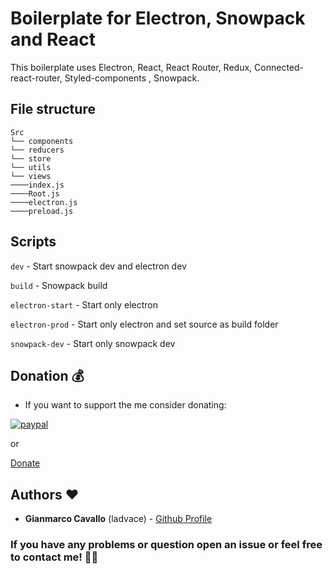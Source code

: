 # Boilerplate for Electron, Snowpack and React

This boilerplate uses Electron, React, React Router, Redux, Connected-react-router, Styled-components , Snowpack.

## File structure

```
Src
└── components
└── reducers
└── store
└── utils
└── views
────index.js
────Root.js
────electron.js
────preload.js
```

## Scripts

`dev` - Start snowpack dev and electron dev

`build` - Snowpack build

`electron-start` - Start only electron

`electron-prod` - Start only electron and set source as build folder

`snowpack-dev` - Start only snowpack dev

## Donation 💰

- If you want to support the me consider donating:

[![paypal](https://www.paypalobjects.com/en_US/i/btn/btn_donateCC_LG.gif)](https://www.paypal.com/cgi-bin/webscr?cmd=_s-xclick&hosted_button_id=WJWDBJENVNGHE)

or

[Donate](https://ko-fi.com/ladvace)

## Authors ❤️

- **Gianmarco Cavallo** (ladvace) - [Github Profile](https://github.com/Ladvace)

### If you have any problems or question open an issue or feel free to contact me! 🔧😃
